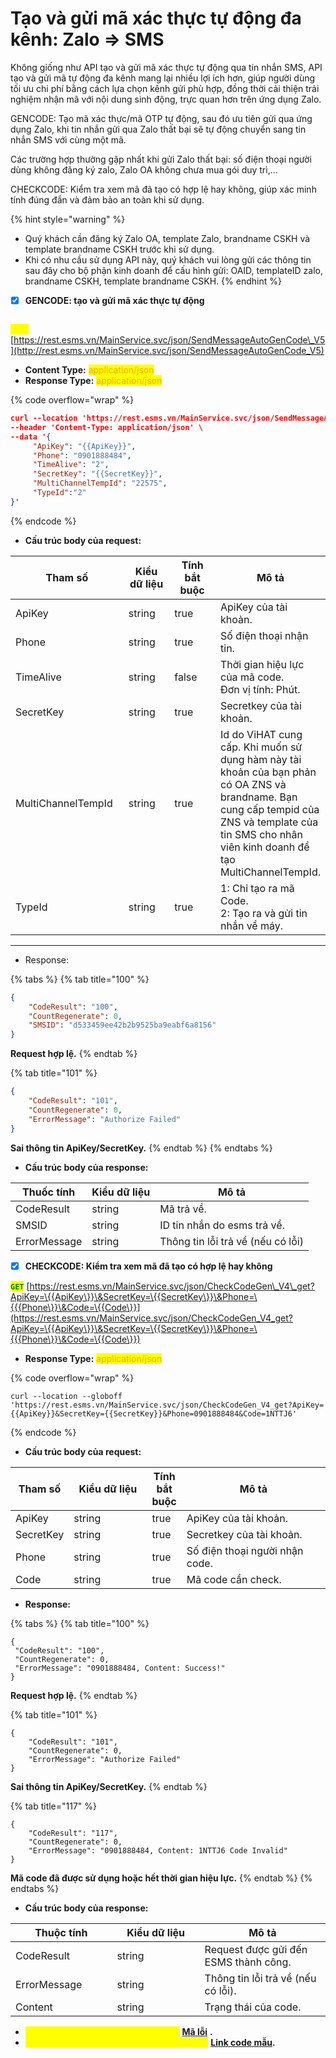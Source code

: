 # Tạo và gửi mã xác thực tự động đa kênh: Zalo => SMS

Không giống như API tạo và gửi mã xác thực tự động qua tin nhắn SMS, API tạo và gửi mã tự động đa kênh mang lại nhiều lợi ích hơn, giúp người dùng tối ưu chi phí bằng cách lựa chọn kênh gửi phù hợp, đồng thời cải thiện trải nghiệm nhận mã với nội dung sinh động, trực quan hơn trên ứng dụng Zalo.

GENCODE: Tạo mã xác thực/mã OTP tự động, sau đó ưu tiên gửi qua ứng dụng Zalo, khi tin nhắn gửi qua Zalo thất bại sẽ tự động chuyển sang tin nhắn SMS với cùng một mã.

Các trường hợp thường gặp nhất khi gửi Zalo thất bại: số điện thoại người dùng không đăng ký zalo, Zalo OA không chưa mua gói duy trì,...

CHECKCODE: Kiểm tra xem mã đã tạo có hợp lệ hay không, giúp xác minh tính đúng đắn và đảm bảo an toàn khi sử dụng.

{% hint style="warning" %}
* Quý khách cần đăng ký Zalo OA, template Zalo, brandname CSKH và template brandname CSKH trước khi sử dụng.
* Khi có nhu cầu sử dụng API này, quý khách vui lòng gửi các thông tin sau đây cho bộ phận kinh doanh để cấu hình gửi: OAID, templateID zalo, brandname CSKH, template brandname CSKH.
{% endhint %}

* [x] **GENCODE: tạo và gửi mã xác thực tự động**

\
<mark style="color:yellow;">**`POST`**</mark> [https://rest.esms.vn/MainService.svc/json/SendMessageAutoGenCode\_V5](http://rest.esms.vn/MainService.svc/json/SendMessageAutoGenCode_V5)

* **Content Type:** <mark style="color:orange;">application/json</mark>
* **Response Type:** <mark style="color:orange;">application/json</mark>

{% code overflow="wrap" %}
```json
curl --location 'https://rest.esms.vn/MainService.svc/json/SendMessageAutoGenCode_V5' \
--header 'Content-Type: application/json' \
--data '{
     "ApiKey": "{{ApiKey}}",
     "Phone": "0901888484",
     "TimeAlive": "2",
     "SecretKey": "{{SecretKey}}",
     "MultiChannelTempId": "22575",
     "TypeId":"2"
}'
```
{% endcode %}

* **Cấu trúc body của request:**

<table><thead><tr><th width="207">Tham số</th><th width="124">Kiểu dữ liệu </th><th width="143" data-type="checkbox">Tính bắt buộc</th><th>Mô tả</th></tr></thead><tbody><tr><td>ApiKey</td><td>string</td><td>true</td><td>ApiKey của tài khoản.</td></tr><tr><td>Phone</td><td>string</td><td>true</td><td>Số điện thoại nhận tin.</td></tr><tr><td>TimeAlive</td><td>string</td><td>false</td><td>Thời gian hiệu lực của mã code. <br>Đơn vị tính: Phút. </td></tr><tr><td>SecretKey</td><td>string</td><td>true</td><td>Secretkey của tài khoản.</td></tr><tr><td>MultiChannelTempId</td><td>string</td><td>true</td><td>Id do ViHAT cung cấp. Khi muốn sử dụng hàm này tài khoản của bạn phản có OA ZNS và brandname. Bạn cung cấp tempid của ZNS và template của tin SMS cho nhân viên kinh doanh để tạo MultiChannelTempId.</td></tr><tr><td>TypeId</td><td>string</td><td>true</td><td>1: Chỉ tạo ra mã Code.<br>2: Tạo ra và gửi tin nhắn về máy.</td></tr></tbody></table>

***

* Response:&#x20;

{% tabs %}
{% tab title="100" %}
```json
{
    "CodeResult": "100",
    "CountRegenerate": 0,
    "SMSID": "d533459ee42b2b9525ba9eabf6a8156"
}
```

**Request hợp lệ.**
{% endtab %}

{% tab title="101" %}
```json
{
    "CodeResult": "101",
    "CountRegenerate": 0,
    "ErrorMessage": "Authorize Failed"
}
```

**Sai thông tin ApiKey/SecretKey.**
{% endtab %}
{% endtabs %}

* **Cấu trúc body của response:**

| Thuốc tính   | Kiểu dữ liệu  | Mô tả                             |
| ------------ | ------------- | --------------------------------- |
| CodeResult   | string        | Mã trả về.                        |
| SMSID        | string        | ID tin nhắn do esms trả về.       |
| ErrorMessage | string        | Thông tin lỗi trả về (nếu có lỗi) |

* [x] **CHECKCODE: Kiểm tra xem mã đã tạo có hợp lệ hay không**

<mark style="color:green;">**`GET`**</mark> [https://rest.esms.vn/MainService.svc/json/CheckCodeGen\_V4\_get?ApiKey=\{{ApiKey\}}\&SecretKey=\{{SecretKey\}}\&Phone=\{{{Phone\}}\&Code=\{{Code\}}](https://rest.esms.vn/MainService.svc/json/CheckCodeGen_V4_get?ApiKey=\{{ApiKey\}}\&SecretKey=\{{SecretKey\}}\&Phone=\{{{Phone\}}\&Code=\{{Code\}})

* **Response Type:** <mark style="color:orange;">application/json</mark>

{% code overflow="wrap" %}
```
curl --location --globoff 'https://rest.esms.vn/MainService.svc/json/CheckCodeGen_V4_get?ApiKey={{ApiKey}}&SecretKey={{SecretKey}}&Phone=0901888484&Code=1NTTJ6'
```
{% endcode %}

* **Cấu trúc body của request:**

<table><thead><tr><th>Tham số</th><th width="136">Kiểu dữ liệu</th><th data-type="checkbox">Tính bắt buộc</th><th width="270">Mô tả</th></tr></thead><tbody><tr><td>ApiKey</td><td>string</td><td>true</td><td>ApiKey của tài khoản.</td></tr><tr><td>SecretKey</td><td>string</td><td>true</td><td>Secretkey của tài khoản.</td></tr><tr><td>Phone</td><td>string</td><td>true</td><td>Số điện thoại người nhận code.</td></tr><tr><td>Code</td><td>string</td><td>true</td><td>Mã code cần check.</td></tr></tbody></table>

* **Response:**

{% tabs %}
{% tab title="100" %}
```
{
 "CodeResult": "100",
 "CountRegenerate": 0,
 "ErrorMessage": "0901888484, Content: Success!"
}
```

**Request hợp lệ.**
{% endtab %}

{% tab title="101" %}
```
{
    "CodeResult": "101",
    "CountRegenerate": 0,
    "ErrorMessage": "Authorize Failed"
}
```

**Sai thông tin ApiKey/SecretKey.**
{% endtab %}

{% tab title="117" %}
```
{
    "CodeResult": "117",
    "CountRegenerate": 0,
    "ErrorMessage": "0901888484, Content: 1NTTJ6 Code Invalid"
}
```

**Mã code đã được sử dụng hoặc hết thời gian hiệu lực.**
{% endtab %}
{% endtabs %}

* **Cấu trúc body của response:**

<table><thead><tr><th width="146.60003662109375">Thuộc tính</th><th width="124">Kiểu dữ liệu</th><th>Mô tả</th></tr></thead><tbody><tr><td>CodeResult</td><td>string</td><td>Request được gửi đến ESMS thành công.</td></tr><tr><td>ErrorMessage</td><td>string</td><td>Thông tin lỗi trả về (nếu có lỗi).</td></tr><tr><td>Content</td><td>string</td><td>Trạng thái của code.</td></tr></tbody></table>

* _<mark style="color:yellow;">**Thông tin chi tiết mã lỗi xem ở bảng:**</mark>_ [**Mã lỗi**](../bang-ma-loi.md) **.**
* _<mark style="color:yellow;">**Lấy code mẫu các ngôn ngữ trên Postman:**</mark>_ [**Link code mẫu**](https://samplefordevelopers.esms.vn/#3ccbb0ef-9dec-4574-96db-397674952f88)**.**
